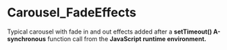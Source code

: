# Carousel_FadeEffects
Typical carousel with fade in and out effects added after a <strong>setTimeout() A-synchronous</strong> function call from the <strong>JavaScript runtime environment.</strong>
